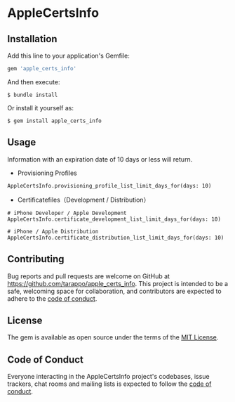 # AppleCertsInfo

## Installation

Add this line to your application's Gemfile:

```ruby
gem 'apple_certs_info'
```

And then execute:

    $ bundle install

Or install it yourself as:

    $ gem install apple_certs_info

## Usage

Information with an expiration date of 10 days or less will return.

 - Provisioning Profiles

```
AppleCertsInfo.provisioning_profile_list_limit_days_for(days: 10)
```

 - Certificatefiles（Development / Distribution）


```
# iPhone Developer / Apple Development
AppleCertsInfo.certificate_development_list_limit_days_for(days: 10)

# iPhone / Apple Distribution
AppleCertsInfo.certificate_distribution_list_limit_days_for(days: 10)
```


## Contributing

Bug reports and pull requests are welcome on GitHub at https://github.com/tarappo/apple_certs_info. This project is intended to be a safe, welcoming space for collaboration, and contributors are expected to adhere to the [code of conduct](https://github.com/tarappo/apple_certs_info/blob/master/CODE_OF_CONDUCT.md).


## License

The gem is available as open source under the terms of the [MIT License](https://opensource.org/licenses/MIT).

## Code of Conduct

Everyone interacting in the AppleCertsInfo project's codebases, issue trackers, chat rooms and mailing lists is expected to follow the [code of conduct](https://github.com/tarappo/apple_certs_info/blob/master/CODE_OF_CONDUCT.md).
